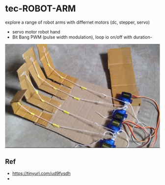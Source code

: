 # tec-ROBOT-ARM

explore a range of robot arms with differnet motors (dc, stepper, servo)

- servo motor robot hand
- Bit Bang PWM (pulse width modulation), loop io on/off with duration- 

![](https://github.com/SteveJustin1963/tec-ROBOT-ARM/blob/master/pics/11.png)


 
 





## Ref 
- https://tinyurl.com/ud9fysdh
- 
